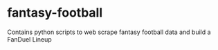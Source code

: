 # fantasy-football
Contains python scripts to web scrape fantasy football data and build a FanDuel Lineup

